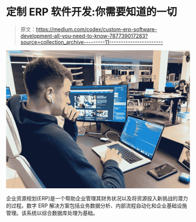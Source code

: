 # 定制 ERP 软件开发:你需要知道的一切

> 原文：<https://medium.com/codex/custom-erp-software-development-all-you-need-to-know-787739017283?source=collection_archive---------11----------------------->

![](img/70744722c297cb3d8963e4b79b5b1290.png)

企业资源规划(ERP)是一个帮助企业管理其财务状况以及将资源投入新挑战的潜力的过程。数字 ERP 解决方案包括业务数据分析、内部流程自动化和企业基础设施管理。该系统以综合数据库处理为基础。